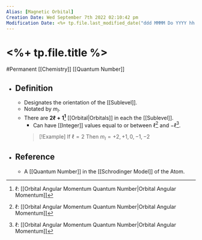 ```yaml
---
Alias: [Magnetic Orbital]
Creation Date: Wed September 7th 2022 02:10:42 pm 
Modification Date: <%+ tp.file.last_modified_date("ddd MMMM Do YYYY hh:mm:ss a") %>
---
```

# <%+ tp.file.title %>
#Permanent [[Chemistry]] [[Quantum Number]]

- ## Definition
	- Designates the orientation of the [[Sublevel]].
	- Notated by $m_l$.
	- There are **$2\ell+1$[^1]**  [[Orbital|Orbitals]] in each the [[Sublevel]].
		- Can have [[Integer]] values equal to or between $\ell$[^1] and $-\ell$[^1].
	   > [!Example]
	   > If $\ell=2$
	   > Then $m_l=+2,+1,0,-1,-2$ 
- ## Reference
	- A [[Quantum Number]] in the [[Schrodinger Model]] of the Atom.

[^1]:$\ell$: [[Orbital Angular Momentum Quantum Number|Orbital Angular Momentum]]